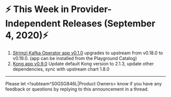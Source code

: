 # :zap: This Week in Provider-Independent Releases (September 4, 2020):zap:

1. [Strimzi Kafka Operator app v0.1.0](https://github.com/giantswarm/strimzi-kafka-operator-app/blob/master/CHANGELOG.md#010---2020-08-14) upgrades to upstream from v0.18.0 to v0.19.0. (app can be installed from the Playground Catalog)
2. [Kong app v0.9.0](https://github.com/giantswarm/kong-app/blob/v0.9.0/CHANGELOG.md#090---2020-08-25) Update default Kong version to 2.1.3, update other dependencies, sync with upstream chart 1.8.0

---
Please let <!subteam^S0GSG846L|Product Owners> know if you have any feedback or questions by replying to this announcement in a thread.
